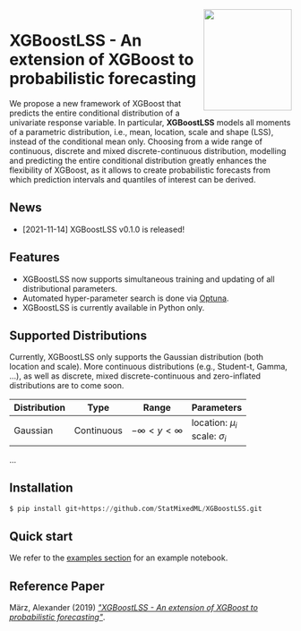 <img align="right" width="156.5223" height="181.3" src="../master/logo/XGBoostLSS_inv.png">

# XGBoostLSS - An extension of XGBoost to probabilistic forecasting
We propose a new framework of XGBoost that predicts the entire conditional distribution of a univariate response variable. In particular, **XGBoostLSS** models all moments of a parametric distribution, i.e., mean, location, scale and shape (LSS), instead of the conditional mean only. Choosing from a wide range of continuous, discrete and mixed discrete-continuous distribution, modelling and predicting the entire conditional distribution greatly enhances the flexibility of XGBoost, as it allows to create probabilistic forecasts from which prediction intervals and quantiles of interest can be derived.

## News
- [2021-11-14] XGBoostLSS v0.1.0 is released!

## Features
- XGBoostLSS now supports simultaneous training and updating of all distributional parameters.
- Automated hyper-parameter search is done via [Optuna](https://optuna.org/).
- XGBoostLSS is currently available in Python only.

## Supported Distributions

Currently, XGBoostLSS only supports the Gaussian distribution (both location and scale). More continuous distributions (e.g., Student-t, Gamma, ...), as well as discrete, mixed discrete-continuous and zero-inflated distributions are to come soon.

| Distribution   |     Type      |       Range                 |     Parameters    |
| -------------- | --------------| -----------------           | ----------------- | 
|   Gaussian     |   Continuous  | $`- \infty < y < \infty`$   | location: $`\mu_{i}`$ <br/> scale: $`\sigma_{i}`$ |
...
<!-- |   Student-t    |   Continuous  | $`- \infty < y < \infty`$   | location: $`\mu_{i}`$, scale: $`\sigma_{i}`$, shape $`\nu_{i}`$ |  -->

## Installation
```python
$ pip install git+https://github.com/StatMixedML/XGBoostLSS.git
```
## Quick start
We refer to the [examples section](https://github.com/StatMixedML/XGBoostLSS/tree/master/examples) for an example notebook.

## Reference Paper
März, Alexander (2019) [*"XGBoostLSS - An extension of XGBoost to probabilistic forecasting"*](https://arxiv.org/abs/1907.03178). 

